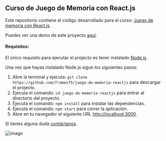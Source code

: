 ## Curso de Juego de Memoria con React.js

Este repositorio contiene el código desarrollado para el curso: [Juego de memoria con React.js](http://www.appdelante.com/cursos/juego-de-memoria-react).

Puedes ver una demo de este proyecto [aquí](https://juegomemoria.frames75.com/).

#### Requisitos:

El único requisito para ejecutar el projecto es tener instalado [Node.js](https://nodejs.org/en/download/).

Una vez que hayas instalado Node.js sigue los siguientes pasos: 

1. Abre la terminal y ejecuta: `git clone https://github.com/frames75/juego-de-memoria-reactjs` para descargar el projecto.
2. Ejecuta el comando: `cd juego-de-memoria-reactjs` para entrar al directorio del proyecto.
3. Ejecuta el comando: `npm install` para instalar las dependencias.
4. Ejecuta el comando: `npm start` para correr la aplicación.
5. Abre en tu navegador el siguiente URL [http://localhost:3000](http://localhost:3000).

Si tienes alguna duda [contáctanos](https://www.frames75.com/contacto/).

![image](https://frtesas.s3.amazonaws.com/some-folder/juego-de-memoria-react.png)
